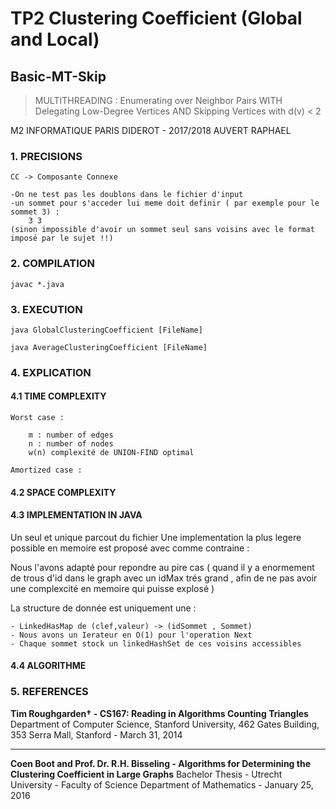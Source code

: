 # TP2 Clustering Coefficient (Global and Local)

## Basic-MT-Skip

> MULTITHREADING : Enumerating over Neighbor Pairs WITH Delegating
> Low-Degree Vertices AND Skipping Vertices with d(v) < 2

M2 INFORMATIQUE PARIS DIDEROT - 2017/2018
AUVERT RAPHAEL


### 1. PRECISIONS

	CC -> Composante Connexe

	-On ne test pas les doublons dans le fichier d'input
	-un sommet pour s'acceder lui meme doit definir ( par exemple pour le sommet 3) :
		3 3
	(sinon impossible d'avoir un sommet seul sans voisins avec le format imposé par le sujet !!)


### 2. COMPILATION

	javac *.java


### 3. EXECUTION

	java GlobalClusteringCoefficient [FileName]

	java AverageClusteringCoefficient [FileName]



### 4. EXPLICATION



#### 4.1 TIME COMPLEXITY

	Worst case :
		
	  	m : number of edges
	  	n : number of nodes
	  	w(n) complexité de UNION-FIND optimal
	 
	Amortized case :
		


#### 4.2 SPACE COMPLEXITY
	
	



#### 4.3 IMPLEMENTATION IN JAVA


Un seul et unique parcout du fichier 
Une implementation la plus legere possible en memoire est proposé avec comme contraine :

Nous l'avons adapté pour repondre au pire cas ( quand il y a enormement de trous d'id dans le graph avec un idMax trés grand , afin de ne pas avoir une complexcité en memoire qui puisse explosé )


La structure de donnée est uniquement une :

	- LinkedHasMap de (clef,valeur) -> (idSommet , Sommet)
	- Nous avons un Ierateur en O(1) pour l'operation Next
	- Chaque sommet stock un linkedHashSet de ces voisins accessibles 


#### 4.4 ALGORITHME


### 5. REFERENCES

**Tim Roughgarden† - CS167: Reading in Algorithms Counting Triangles**
Department of Computer Science, Stanford University, 462 Gates Building, 353 Serra Mall, Stanford - March 31, 2014
***
**Coen Boot and Prof. Dr. R.H. Bisseling - Algorithms for Determining the Clustering Coefficient in Large Graphs**
Bachelor Thesis - Utrecht University - Faculty of Science Department of Mathematics - January 25, 2016
